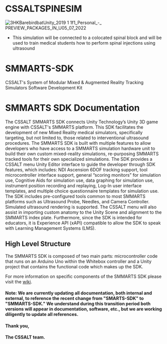 # CSSALTSPINESIM

![3HKBarebirdbatUnity_2019 1 1f1_Personal_-_ PREVIEW_PACKAGES_IN_U05_07_2022](https://user-images.githubusercontent.com/89361982/177398433-6384ce71-0b23-4752-b64a-47afee53ac7f.gif)

- This simulation will be connected to a colocated spinal block and will be used to train medical students how to perform spinal injections using ultrasound


# SMMARTS-SDK
CSSALT's System of Modular Mixed &amp; Augmented Reality Tracking Simulators Software Development Kit


<!-- \\anes.ahc.ufl.edu\anes$\NEWSHARE\CSSALT\Research\Projects_and_Proposals\Projects\Open_Projects\SDK -->

# SMMARTS SDK Documentation
The CSSALT SMMARTS SDK connects Unity Technology’s
Unity 3D game engine with CSSALT's SMMARTS platform. This SDK
facilitates the development of new Mixed Reality medical simulators, specifically targeting, but not limited to, those related to interventional ultrasound procedures. The SMMARTS SDK is built with multiple features to allow developers who have access to a SMMARTS simulation hardware unit to build their own custom mixed-reality simulations, re-purposing SMMARTS tracked tools for their own specialized simulations. The SDK provides a CSSALT menu Unity Editor interface to guide the developer through SDK features, which includes: NDI Ascension 6DOF tracking support, tool microcontroller interface support, general “scoring monitors” for simulation use, Cognitive Aids for simulation use, data graphing for simulation use, instrument position recording and replaying, Log-In user interface templates, and multiple choice questionnaire templates for simulation use. The SDK includes pre-configured tools common to most SMMARTS platforms such as Ultrasound Probe, Needles, and Camera Controller. Simulated ultrasound rendering is supported. The CSSALT menu will also assist in importing custom anatomy to the Unity Scene and alignment to the SMMARTS index plate. Furthermore, since the SDK is intended for educators, it is Experience API (xAPI) compatible to allow the SDK to speak with Learning Management Systems (LMS).

<!-- not sure if this line is needed The SDK will provide documentation and sample projects for developers to reference. -->

## High Level Structure
The SMMARTS SDK is composed of two main parts: microcontroller code that runs on an Arduino Uno within the Whitebox controller and a Unity project that contains the functional code which makes up the SDK.


For more information on specific components of the SMMARTS SDK please visit the [wiki](https://github.com/UF-CSSALT/SMARTS-SDK/wiki). 

#### Note: We are currently updating all documentation, both internal and external, to reference the recent change from "SMARTS-SDK" to "SMMARTS-SDK." We understand during this transition period both versions will appear in documentation, software, etc., but we are working diligently to update all references. 

#### Thank you,
#### The CSSALT team.


